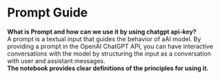 # Prompt Guide
 <strong> What is Prompt and how can we use it by using chatgpt api-key? </strong>
 <br>
 A prompt is a textual input that guides the behavior of aAI model. By providing a prompt in the OpenAI ChatGPT API, you can have interactive conversations with the model by structuring the input as a conversation with user and assistant messages.<br>
 <strong> The notebook provides clear definitions of the principles for using it.
</strong><br>